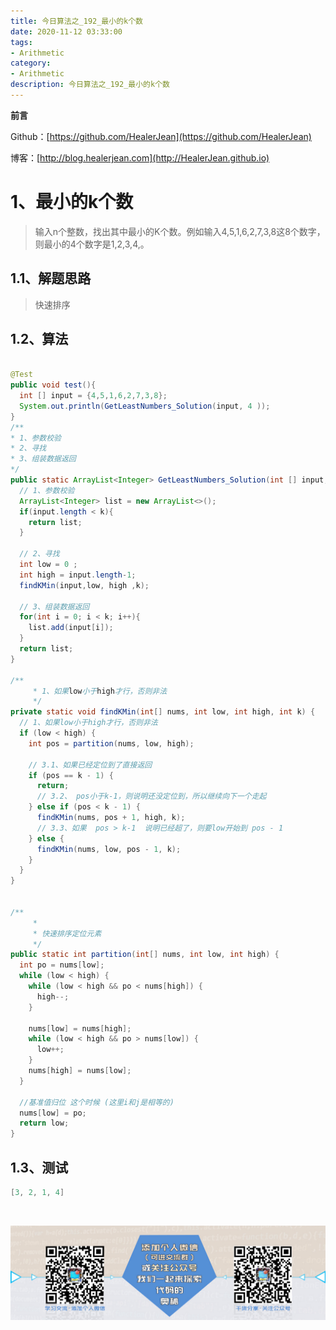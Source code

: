 ```yaml
---
title: 今日算法之_192_最小的k个数
date: 2020-11-12 03:33:00
tags: 
- Arithmetic
category: 
- Arithmetic
description: 今日算法之_192_最小的k个数
---
```


**前言**     

 Github：[https://github.com/HealerJean](https://github.com/HealerJean)         

 博客：[http://blog.healerjean.com](http://HealerJean.github.io)          



# 1、最小的k个数
> 输入n个整数，找出其中最小的K个数。例如输入4,5,1,6,2,7,3,8这8个数字，则最小的4个数字是1,2,3,4,。



## 1.1、解题思路 

>  快速排序



## 1.2、算法

```java

@Test
public void test(){
  int [] input = {4,5,1,6,2,7,3,8};
  System.out.println(GetLeastNumbers_Solution(input, 4 ));
}
/**
* 1、参数校验
* 2、寻找
* 3、组装数据返回
*/
public static ArrayList<Integer> GetLeastNumbers_Solution(int [] input, int k) {
  // 1、参数校验
  ArrayList<Integer> list = new ArrayList<>();
  if(input.length < k){
    return list;
  }

  // 2、寻找
  int low = 0 ;
  int high = input.length-1;
  findKMin(input,low, high ,k);

  // 3、组装数据返回
  for(int i = 0; i < k; i++){
    list.add(input[i]);
  }
  return list;
}

/**
     * 1、如果low小于high才行，否则非法
     */
private static void findKMin(int[] nums, int low, int high, int k) {
  // 1、如果low小于high才行，否则非法
  if (low < high) {
    int pos = partition(nums, low, high);

    // 3.1、如果已经定位到了直接返回
    if (pos == k - 1) {
      return;
      // 3.2、 pos小于k-1，则说明还没定位到，所以继续向下一个走起
    } else if (pos < k - 1) {
      findKMin(nums, pos + 1, high, k);
      // 3.3、如果  pos > k-1  说明已经超了，则要low开始到 pos - 1
    } else {
      findKMin(nums, low, pos - 1, k);
    }
  }
}


/**
     *
     * 快速排序定位元素
     */
public static int partition(int[] nums, int low, int high) {
  int po = nums[low];
  while (low < high) {
    while (low < high && po < nums[high]) {
      high--;
    }

    nums[low] = nums[high];
    while (low < high && po > nums[low]) {
      low++;
    }
    nums[high] = nums[low];
  }

  //基准值归位 这个时候 (这里i和j是相等的)
  nums[low] = po;
  return low;
}

```




## 1.3、测试 

```java
[3, 2, 1, 4]
```



​          

![ContactAuthor](https://raw.githubusercontent.com/HealerJean/HealerJean.github.io/master/assets/img/artical_bottom.jpg)



<link rel="stylesheet" href="https://unpkg.com/gitalk/dist/gitalk.css">

<script src="https://unpkg.com/gitalk@latest/dist/gitalk.min.js"></script> 
<div id="gitalk-container"></div>    
 <script type="text/javascript">
    var gitalk = new Gitalk({
		clientID: `1d164cd85549874d0e3a`,
		clientSecret: `527c3d223d1e6608953e835b547061037d140355`,
		repo: `HealerJean.github.io`,
		owner: 'HealerJean',
		admin: ['HealerJean'],
		id: 'adyHDtWUxXPYSzq9',
    });
    gitalk.render('gitalk-container');
</script> 


